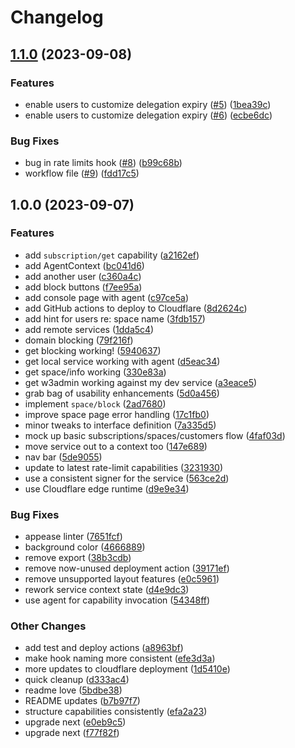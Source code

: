 # Changelog

## [1.1.0](https://github.com/web3-storage/w3admin/compare/w3admin-v1.0.0...w3admin-v1.1.0) (2023-09-08)


### Features

* enable users to customize delegation expiry ([#5](https://github.com/web3-storage/w3admin/issues/5)) ([1bea39c](https://github.com/web3-storage/w3admin/commit/1bea39c20a22bb91a5ac05b576796b5afe85f6f1))
* enable users to customize delegation expiry ([#6](https://github.com/web3-storage/w3admin/issues/6)) ([ecbe6dc](https://github.com/web3-storage/w3admin/commit/ecbe6dc10f613ee58d12f66869cb5cc6d916cc4a))


### Bug Fixes

* bug in rate limits hook ([#8](https://github.com/web3-storage/w3admin/issues/8)) ([b99c68b](https://github.com/web3-storage/w3admin/commit/b99c68ba3eceb2e0247407b6f5dad5d9a3bfa73d))
* workflow file ([#9](https://github.com/web3-storage/w3admin/issues/9)) ([fdd17c5](https://github.com/web3-storage/w3admin/commit/fdd17c54c2cf184115aa749adf6ee18009d53a9e))

## 1.0.0 (2023-09-07)


### Features

* add `subscription/get` capability ([a2162ef](https://github.com/web3-storage/w3admin/commit/a2162ef9de7807cfa03fe17a058e1608643fda94))
* add AgentContext ([bc041d6](https://github.com/web3-storage/w3admin/commit/bc041d6fffda408545f780220aeddac2112e870d))
* add another user ([c360a4c](https://github.com/web3-storage/w3admin/commit/c360a4c4eaa8371867e62024e29dd275abedb868))
* add block buttons ([f7ee95a](https://github.com/web3-storage/w3admin/commit/f7ee95a2def6e185120b0a6f0549f20ff2a3f56f))
* add console page with agent ([c97ce5a](https://github.com/web3-storage/w3admin/commit/c97ce5a1ceb19733dbbf91b539b2dbb31b7b7137))
* add GitHub actions to deploy to Cloudflare ([8d2624c](https://github.com/web3-storage/w3admin/commit/8d2624c5274ef52270f7a98f28e5d0deef461a81))
* add hint for users re: space name ([3fdb157](https://github.com/web3-storage/w3admin/commit/3fdb157a50fce952b28a1ac46cf12ec18653f71f))
* add remote services ([1dda5c4](https://github.com/web3-storage/w3admin/commit/1dda5c4b992a24621c98eef5a84912b763eaadbf))
* domain blocking ([79f216f](https://github.com/web3-storage/w3admin/commit/79f216f347f370b6ef42845f6aaffb66bbc47f64))
* get blocking working! ([5940637](https://github.com/web3-storage/w3admin/commit/59406370ac81f9fee13a97545678416328008b8f))
* get local service working with agent ([d5eac34](https://github.com/web3-storage/w3admin/commit/d5eac34a821ba2f7b4e4dd76fdb2bc59928f9a6a))
* get space/info working ([330e83a](https://github.com/web3-storage/w3admin/commit/330e83a2923d0b801a0af2c426a00a64bbe9411c))
* get w3admin working against my dev service ([a3eace5](https://github.com/web3-storage/w3admin/commit/a3eace5507f4096bf6eeb9f78312d66da1ed79f6))
* grab bag of usability enhancements ([5d0a456](https://github.com/web3-storage/w3admin/commit/5d0a45635aea37b7e61bb887df8b8f2f8a57a566))
* implement `space/block` ([2ad7680](https://github.com/web3-storage/w3admin/commit/2ad76805b2d651c701a3a04be9da27d747fe350c))
* improve space page error handling ([17c1fb0](https://github.com/web3-storage/w3admin/commit/17c1fb01560e24f142b5811cf1a6282ea0329752))
* minor tweaks to interface definition ([7a335d5](https://github.com/web3-storage/w3admin/commit/7a335d59b22dfbdc44ad23826e629a1516c46faa))
* mock up basic subscriptions/spaces/customers flow ([4faf03d](https://github.com/web3-storage/w3admin/commit/4faf03d62c2c3918000474ca66e09b35cd795300))
* move service out to a context too ([147e689](https://github.com/web3-storage/w3admin/commit/147e689e5e35052ec97347247abcb9aad0b2d009))
* nav bar ([5de9055](https://github.com/web3-storage/w3admin/commit/5de90552ed9889f827032ce6c5c0d19a17a6c726))
* update to latest rate-limit capabilities ([3231930](https://github.com/web3-storage/w3admin/commit/32319307f978cd3e6770ff1cc9afc73a771c1c37))
* use a consistent signer for the service ([563ce2d](https://github.com/web3-storage/w3admin/commit/563ce2dbd3619fc537f77265e5c12c0dad4112ab))
* use Cloudflare edge runtime ([d9e9e34](https://github.com/web3-storage/w3admin/commit/d9e9e347c686f04570f15e33196eeab473c47306))


### Bug Fixes

* appease linter ([7651fcf](https://github.com/web3-storage/w3admin/commit/7651fcf249dc45eb5f5fd8affb9ae8bf374a3f44))
* background color ([4666889](https://github.com/web3-storage/w3admin/commit/4666889c67cb800c6dd8c5d319987c333e830bbf))
* remove export ([38b3cdb](https://github.com/web3-storage/w3admin/commit/38b3cdbe6b604a3cbb947884a3770087d830b564))
* remove now-unused deployment action ([39171ef](https://github.com/web3-storage/w3admin/commit/39171ef2adae2af35d695fac73991cf4a1f0c36b))
* remove unsupported layout features ([e0c5961](https://github.com/web3-storage/w3admin/commit/e0c5961f202ee6a94e413a0abac14f06d9fb9e2b))
* rework service context state ([d4e9dc3](https://github.com/web3-storage/w3admin/commit/d4e9dc305e28870f2f4ea6cac125728f3281b08b))
* use agent for capability invocation ([54348ff](https://github.com/web3-storage/w3admin/commit/54348ffef70dc4552776730f3beaab45ab12f378))


### Other Changes

* add test and deploy actions ([a8963bf](https://github.com/web3-storage/w3admin/commit/a8963bfcabe55608c2b91ac700086cc86714d3cd))
* make hook naming more consistent ([efe3d3a](https://github.com/web3-storage/w3admin/commit/efe3d3a0fb4b4ff212ec4ff9f429c79496e345f4))
* more updates to cloudflare deployment ([1d5410e](https://github.com/web3-storage/w3admin/commit/1d5410e5716c8b1563e0cdfc1ee1a504032ef62b))
* quick cleanup ([d333ac4](https://github.com/web3-storage/w3admin/commit/d333ac4938a089b2461767d9e104d01e9b114d72))
* readme love ([5bdbe38](https://github.com/web3-storage/w3admin/commit/5bdbe38fcfc102bdff92fd91d1f5b8ca08b8ae26))
* README updates ([b7b97f7](https://github.com/web3-storage/w3admin/commit/b7b97f784f28e0a65190d63e3e722aea4b7b2488))
* structure capabilities consistently ([efa2a23](https://github.com/web3-storage/w3admin/commit/efa2a23f95b159f629e0184ca5289e0234d0ccf7))
* upgrade next ([e0eb9c5](https://github.com/web3-storage/w3admin/commit/e0eb9c5739b82eec2ad8d54e8d5bb4d356529a17))
* upgrade next ([f77f82f](https://github.com/web3-storage/w3admin/commit/f77f82fee5a8137b1409b1794cac08a15f7e947c))
